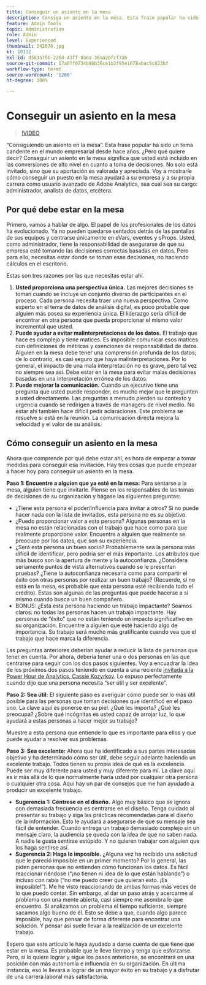 ```yaml
---
title: Conseguir un asiento en la mesa
description: Consiga un asiento en la mesa. Esta frase popular ha sido un tema candente en el mundo empresarial desde hace años. ¿Pero qué quiere decir? Conseguir un asiento en la mesa significa que usted está incluido en las conversiones de alto nivel en cuanto a toma de decisiones. No solo está invitado, sino que su aportación es valorada y apreciada. Voy a mostrarle cómo conseguir un asiento en la mesa ayudará a su empresa y a su carrera como administrador de Adobe Analytics.
feature: Admin Tools
topic: Administration
role: Admin
level: Experienced
thumbnail: 342070.jpg
kt: 10132
exl-id: d583579b-226d-43ff-8a6a-36aa2bfcf7a6
source-git-commit: 17a07f0734b9bb36ce1b2f95e1678abac5c823bf
workflow-type: tm+mt
source-wordcount: '1286'
ht-degree: 100%

---
```


# Conseguir un asiento en la mesa

>[!VIDEO](https://video.tv.adobe.com/v/345310/?quality=12&learn=on&captions=spa)

“Consiguiendo un asiento en la mesa”. Esta frase popular ha sido un tema candente en el mundo empresarial desde hace años. ¿Pero qué quiere decir? Conseguir un asiento en la mesa significa que usted está incluido en las conversiones de alto nivel en cuanto a toma de decisiones. No solo está invitado, sino que su aportación es valorada y apreciada. Voy a mostrarle cómo conseguir un puesto en la mesa ayudará a su empresa y a su propia carrera como usuario avanzado de Adobe Analytics, sea cual sea su cargo: administrador, analista de datos, etcétera.

## Por qué debe estar en la mesa

Primero, vamos a hablar de algo. El papel de los profesionales de los datos ha evolucionado. Ya no pueden quedarse sentados detrás de las pantallas de sus equipos y centrarse únicamente en eVars, eventos y sProps. Usted, como administrador, tiene la responsabilidad de asegurarse de que su empresa esté tomando las decisiones correctas basadas en datos. Pero para ello, necesitas estar donde se toman esas decisiones, no haciendo cálculos en el escritorio.

Estas son tres razones por las que necesitas estar ahí.

1. **Usted proporciona una perspectiva única.** Las mejores decisiones se toman cuando se incluye un conjunto diverso de participantes en el proceso. Cada persona necesita traer una nueva perspectiva. Como experto en el tema de datos de análisis digital, es poco probable que alguien más posea su experiencia única. El liderazgo sería difícil de encontrar en otra persona que pueda proporcionar el mismo valor incremental que usted.
1. **Puede ayudar a evitar malinterpretaciones de los datos.** El trabajo que hace es complejo y tiene matices. Es imposible comunicar esos matices con definiciones de métricas y exenciones de responsabilidad de datos. Alguien en la mesa debe tener una comprensión profunda de los datos; de lo contrario, es casi seguro que haya malinterpretaciones. Por lo general, el impacto de una mala interpretación no es grave, pero tal vez no siempre sea así. Debe estar en la mesa para evitar malas decisiones basadas en una interpretación errónea de los datos.
1. **Puede mejorar la comunicación.** Cuando un ejecutivo tiene una pregunta que usted puede responder, es mucho mejor que le pregunten a usted directamente. Las preguntas a menudo pierden su contexto y urgencia cuando se redirigen a través de managers de nivel medio. No estar ahí también hace difícil pedir aclaraciones. Este problema se resuelve si está en la reunión. La comunicación directa mejora la velocidad y el valor de su análisis.

## Cómo conseguir un asiento en la mesa

Ahora que comprende por qué debe estar ahí, es hora de empezar a tomar medidas para conseguir esa invitación. Hay tres cosas que puede empezar a hacer hoy para conseguir un asiento en la mesa.

**Paso 1: Encuentre a alguien que ya esté en la mesa:** Para sentarse a la mesa, alguien tiene que invitarle. Piense en los responsables de las tomas de decisiones de su organización y hágase las siguientes preguntas:

* ¿Tiene esta persona el poder/influencia para invitar a otros? Si no puede hacer nada con la lista de invitados, esta persona no es su objetivo.
* ¿Puedo proporcionar valor a esta persona? Algunas personas en la mesa no están relacionadas con el trabajo que hace como para que realmente proporcione valor. Encuentre a alguien que realmente se preocupe por los datos, que son su experiencia.
* ¿Será esta persona un buen socio? Probablemente sea la persona más difícil de identificar, pero podría ser el más importante. Los atributos que más busco son la apertura de mente y la autoconfianza. ¿Considera seriamente puntos de vista alternativos cuando se le presentan pruebas? ¿Tiene la autoconfianza necesaria como para compartir el éxito con otras personas por realizar un buen trabajo? (Recuerde, si no está en la mesa, es probable que esta persona esté recibiendo todo el crédito). Estas son algunas de las preguntas que puede hacerse a sí mismo cuando busca un buen compañero.
* BONUS: ¿Está esta persona haciendo un trabajo impactante? Seamos claros: no todas las personas hacen un trabajo impactante. Hay personas de “éxito” que no están teniendo un impacto significativo en su organización. Encuentre a alguien que esté haciendo algo de importancia. Su trabajo será mucho más gratificante cuando vea que el trabajo que hace marca la diferencia.

Las preguntas anteriores deberían ayudar a reducir la lista de personas que tener en cuenta. Por ahora, debería tener una o dos personas en las que centrarse para seguir con los dos pasos siguientes. Voy a encuadrar la idea de los próximos dos pasos teniendo en cuenta a una reciente [invitada a la Power Hour de Analytics, Cassie Kozyrkov](https://analyticshour.io/2021/12/14/182-making-better-decisions-and-being-useful-with-cassie-kozyrkov/). Lo expuso perfectamente cuando dijo que una persona necesita “ser útil y ser excelente”.

**Paso 2: Sea útil:** El siguiente paso es averiguar cómo puede ser lo más útil posible para las personas que toman decisiones que identificó en el paso uno. La clave aquí es ponerse en su piel. ¿Qué les importa? ¿Qué les preocupa? ¿Sobre qué incógnitas es usted capaz de arrojar luz, lo que ayudará a estas personas a hacer mejor su trabajo?

Muestre a esta persona que entiende lo que es importante para ellos y que puede ayudar a resolver sus problemas.

**Paso 3: Sea excelente:** Ahora que ha identificado a sus partes interesadas objetivo y ha determinado cómo ser útil, debe seguir adelante haciendo un excelente trabajo. Todos tienen su propia idea de qué es la excelencia. Puede ser muy diferente para usted y muy diferente para mí. La clave aquí es ir más allá de lo que normalmente haría usted por cualquier otra persona o cualquier otra cosa. Aquí hay un par de consejos que me han ayudado a producir un excelente trabajo.

* **Sugerencia 1: Céntrese en el diseño.** Algo muy básico que se ignora con demasiada frecuencia es centrarse en el diseño. Tenga cuidado al presentar su trabajo y siga las prácticas recomendadas para el diseño de la información. Esto le ayudará a asegurarse de que su mensaje sea fácil de entender. Cuando entrega un trabajo demasiado complejo sin un mensaje claro, la audiencia se queda con la idea de que no saben nada. A nadie le gusta sentirse estúpido. Y no quieren trabajar con alguien que los haga sentirse así.
* **Sugerencia 2: Haga lo imposible.** ¿Alguna vez ha recibido una solicitud que le pareció imposible en un primer momento? Por lo general, las piden personas que no entienden cómo funcionan los datos. Es fácil reaccionar riéndose (“¡no tienen ni idea de lo que están hablando”) o incluso con rabia (“no me puedo creer que quieran esto. ¡Es imposible!”). Me he visto reaccionando de ambas formas más veces de lo que puedo contar. Sin embargo, al dar un paso atrás y acercarme al problema con una mente abierta, casi siempre me asombra lo que encuentro. Si analizamos un problema el tiempo suficiente, siempre sacamos algo bueno de él. Esto se debe a que, cuando algo parece imposible, hay que pensar de forma diferente para encontrar una solución. Y pensar así suele llevar a la realización de un excelente trabajo.

Espero que este artículo le haya ayudado a darse cuenta de que tiene que estar en la mesa. Es probable que le lleve tiempo y tenga que esforzarse. Pero, si lo quiere lograr y sigue los pasos anteriores, se encontrará en una posición con más autonomía e influencia en su organización. En última instancia, eso le llevará a lograr de un mayor éxito en su trabajo y a disfrutar de una carrera laboral más satisfactoria.
